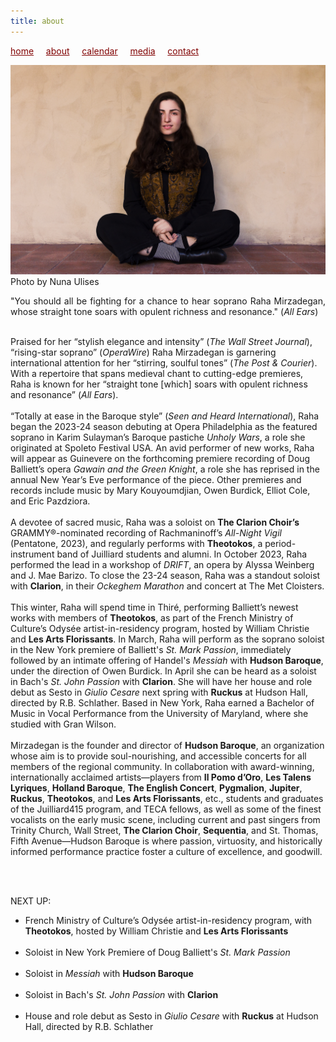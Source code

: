 ```yaml
---
title: about
---
```

<style>
a { color: maroon; } 
</style>
[home](/)&nbsp;&nbsp;&nbsp;&nbsp; [about](/about)&nbsp;&nbsp;&nbsp;&nbsp; [calendar](/calendar)&nbsp;&nbsp;&nbsp;&nbsp; [media](/media)&nbsp;&nbsp;&nbsp;&nbsp; [contact](/contact)

![photo](Raha_sitting.jpg)<br>
Photo by Nuna Ulises

<p style="text-align:justify">
"You should all be fighting for a chance to hear soprano Raha Mirzadegan, whose straight tone soars with opulent richness and resonance." (<i>All Ears</i>)<br>
<br>
  
Praised for her “stylish elegance and intensity” (<i>The Wall Street Journal</i>), “rising-star soprano” (<i>OperaWire</i>) Raha Mirzadegan is garnering international attention for her “stirring, soulful tones” (<i>The Post & Courier</i>). With a repertoire that spans medieval chant to cutting-edge premieres, Raha is known for her “straight tone [which] soars with opulent richness and resonance” (<i>All Ears</i>).
<br>
<br>
“Totally at ease in the Baroque style” (<i>Seen and Heard International</i>), Raha began the 2023-24 season debuting at Opera Philadelphia as the featured soprano in Karim Sulayman’s Baroque pastiche <i>Unholy Wars</i>, a role she originated at Spoleto Festival USA. An avid performer of new works, Raha will appear as Guinevere on the forthcoming premiere recording of Doug Balliett’s opera <i>Gawain and the Green Knight</i>, a role she has reprised in the annual New Year’s Eve performance of the piece. Other premieres and records include music by Mary Kouyoumdjian, Owen Burdick, Elliot Cole, and Eric Pazdziora.
<br>
<br>
A devotee of sacred music, Raha was a soloist on <b>The Clarion Choir’s</b> GRAMMY®-nominated recording of Rachmaninoff’s <i>All-Night Vigil</i> (Pentatone, 2023), and regularly performs with <b>Theotokos</b>, a period-instrument band of Juilliard students and alumni. In October 2023, Raha performed the lead in a workshop of <i>DRIFT</i>, an opera by Alyssa Weinberg and J. Mae Barizo. To close the 23-24 season, Raha was a standout soloist with <b>Clarion</b>, in their <i>Ockeghem Marathon</i> and concert at The Met Cloisters.
<br>
<br>
This winter, Raha will spend time in Thiré, performing Balliett’s newest works with members of <b>Theotokos</b>, as part of the French Ministry of Culture’s Odysée artist-in-residency program, hosted by William Christie and <b>Les Arts Florissants</b>. In March, Raha will perform as the soprano soloist in the New York premiere of Balliett's <i>St. Mark Passion</i>, immediately followed by an intimate offering of Handel's <i>Messiah</i> with <b>Hudson Baroque</b>, under the direction of Owen Burdick. In April she can be heard as a soloist in Bach's <i>St. John Passion</i> with <b>Clarion</b>. She will have her house and role debut as Sesto in <i>Giulio Cesare</i> next spring with <b>Ruckus</b> at Hudson Hall, directed by R.B. Schlather. Based in New York, Raha earned a Bachelor of Music in Vocal Performance from the University of Maryland, where she studied with Gran Wilson.
<br>
<br>
Mirzadegan is the founder and director of <b>Hudson Baroque</b>, an organization whose aim is to provide soul-nourishing, and accessible concerts for all members of the regional community. In collaboration with award-winning, internationally acclaimed artists—players from <b>Il Pomo d’Oro</b>, <b>Les Talens Lyriques</b>, <b>Holland Baroque</b>, <b>The English Concert</b>, <b>Pygmalion</b>, <b>Jupiter</b>, <b>Ruckus</b>, <b>Theotokos</b>, and <b>Les Arts Florissants</b>, etc., students and graduates of the Juilliard415 program, and TECA fellows, as well as some of the finest vocalists on the early music scene, including current and past singers from Trinity Church, Wall Street, <b>The Clarion Choir</b>, <b>Sequentia</b>, and St. Thomas, Fifth Avenue—Hudson Baroque is where passion, virtuosity, and historically informed performance practice foster a culture of excellence, and goodwill.
</p>
<br>
<br>
<p align="left">
NEXT UP:
<br>
<ul>
  <li>French Ministry of Culture’s Odysée artist-in-residency program, with <b>Theotokos</b>, hosted by William Christie and <b>Les Arts Florissants</b></li>
<br>
<li>Soloist in New York Premiere of Doug Balliett's <i>St. Mark Passion</i></li>
<br>
<li>Soloist in <i>Messiah</i> with <b>Hudson Baroque</b></li>
<br>
<li>Soloist in Bach's <i>St. John Passion</i> with <b>Clarion</b></li>
<br>
<li>House and role debut as Sesto in <i>Giulio Cesare</i> with <b>Ruckus</b> at Hudson Hall, directed by R.B. Schlather</li>
</ul>
</p>
